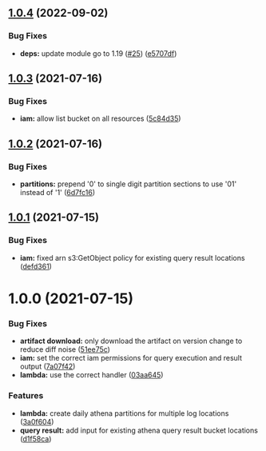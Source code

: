 ## [1.0.4](https://github.com/rokerlabs/terraform-aws-athena-partitions/compare/v1.0.3...v1.0.4) (2022-09-02)


### Bug Fixes

* **deps:** update module go to 1.19 ([#25](https://github.com/rokerlabs/terraform-aws-athena-partitions/issues/25)) ([e5707df](https://github.com/rokerlabs/terraform-aws-athena-partitions/commit/e5707df1a2326a8456191080958dc051d14b007e))

## [1.0.3](https://github.com/rokerlabs/terraform-aws-athena-partitions/compare/v1.0.2...v1.0.3) (2021-07-16)


### Bug Fixes

* **iam:** allow list bucket on all resources ([5c84d35](https://github.com/rokerlabs/terraform-aws-athena-partitions/commit/5c84d353fb9ad7340a4d43e2b26cd3c6ef7663fd))

## [1.0.2](https://github.com/rokerlabs/terraform-aws-athena-partitions/compare/v1.0.1...v1.0.2) (2021-07-16)


### Bug Fixes

* **partitions:** prepend '0' to single digit partition sections to use '01' instead of '1' ([6d7fc16](https://github.com/rokerlabs/terraform-aws-athena-partitions/commit/6d7fc16aa63c7e27a96c4cc89af604ad34ff79fa))

## [1.0.1](https://github.com/rokerlabs/terraform-aws-athena-partitions/compare/v1.0.0...v1.0.1) (2021-07-15)


### Bug Fixes

* **iam:** fixed arn s3:GetObject policy for existing query result locations ([defd361](https://github.com/rokerlabs/terraform-aws-athena-partitions/commit/defd3617d4e03f39ec833c9daa506593e65b77ce))

# 1.0.0 (2021-07-15)


### Bug Fixes

* **artifact download:** only download the artifact on version change to reduce diff noise ([51ee75c](https://github.com/rokerlabs/terraform-aws-athena-partitions/commit/51ee75c37650d7a4b75e3dcebf93ce3dd5845816))
* **iam:** set the correct iam permissions for query execution and result output ([7a07f42](https://github.com/rokerlabs/terraform-aws-athena-partitions/commit/7a07f425c554fcb1e410b52a5366121597626d4f))
* **lambda:** use the correct handler ([03aa645](https://github.com/rokerlabs/terraform-aws-athena-partitions/commit/03aa645dfef3fdac5dea100ba99dd761044cbfc0))


### Features

* **lambda:** create daily athena partitions for multiple log locations ([3a0f604](https://github.com/rokerlabs/terraform-aws-athena-partitions/commit/3a0f60400557b96d497c46f2274dd2aa14e0854f))
* **query result:** add input for existing athena query result bucket locations ([d1f58ca](https://github.com/rokerlabs/terraform-aws-athena-partitions/commit/d1f58ca43909949a90c0fc2511529220ae7e6be9))
